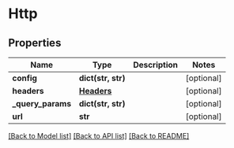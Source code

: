 # Http

## Properties
Name | Type | Description | Notes
------------ | ------------- | ------------- | -------------
**config** | **dict(str, str)** |  | [optional] 
**headers** | [**Headers**](Headers.md) |  | [optional] 
**_query_params** | **dict(str, str)** |  | [optional] 
**url** | **str** |  | [optional] 

[[Back to Model list]](../README.md#documentation-for-models) [[Back to API list]](../README.md#documentation-for-api-endpoints) [[Back to README]](../README.md)


